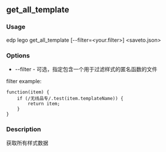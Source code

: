 get_all_template
---------

### Usage

edp lego get_all_template [--filter=<your.filter>] <saveto.json>



### Options

+ --filter - 可选，指定包含一个用于过滤样式的匿名函数的文件

filter example:

    function(item) {
        if (/无线品专/.test(item.templateName)) {
            return item;
        }
    }


### Description

获取所有样式数据

